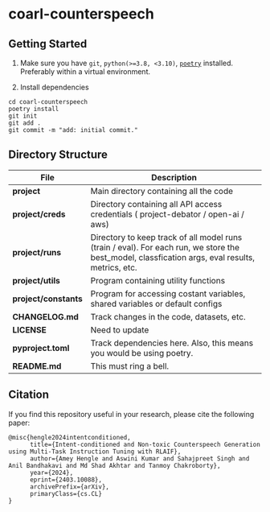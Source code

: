 # coarl-counterspeech

## Getting Started
1. Make sure you have `git`, `python(>=3.8, <3.10)`, [`poetry`](https://python-poetry.org/docs/#installation) installed. Preferably within a virtual environment.

2. Install dependencies
```shell
cd coarl-counterspeech
poetry install
git init
git add .
git commit -m "add: initial commit."
```

## Directory Structure

| File                                      | Description                                                                  |
| ----------------------------------------- | ---------------------------------------------------------------------------- |
| **project**                               | Main directory containing all the code            |
| **project/creds**                         | Directory containing all API access credentials ( project-debator / open-ai / aws)|
| **project/runs**                              | Directory to keep track of all model runs (train / eval). For each run, we store the best_model, classfication args, eval results, metrics, etc.  |
| **project/utils**                             | Program containing utility functions              |
| **project/constants**                         | Program for accessing costant variables, shared variables or default configs   |
| **CHANGELOG.md**                          | Track changes in the code, datasets, etc.                                    |
| **LICENSE**                               | Need to update  |
| **pyproject.toml**                        | Track dependencies here. Also, this means you would be using poetry.         |
| **README.md**                             | This must ring a bell.                                                       |


## Citation
If you find this repository useful in your research, please cite the following paper:

```
@misc{hengle2024intentconditioned,
      title={Intent-conditioned and Non-toxic Counterspeech Generation using Multi-Task Instruction Tuning with RLAIF}, 
      author={Amey Hengle and Aswini Kumar and Sahajpreet Singh and Anil Bandhakavi and Md Shad Akhtar and Tanmoy Chakroborty},
      year={2024},
      eprint={2403.10088},
      archivePrefix={arXiv},
      primaryClass={cs.CL}
}
```
